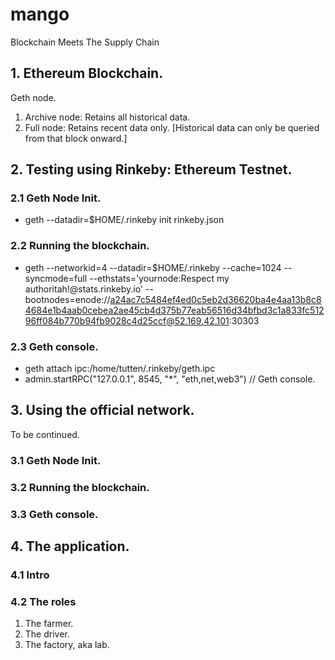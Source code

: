 # mango
Blockchain Meets The Supply Chain

## 1. Ethereum Blockchain.

Geth node.
1. Archive node: Retains all historical data.
2. Full node: Retains recent data only. [Historical data can only be queried from that block onward.]

## 2. Testing using Rinkeby: Ethereum Testnet.

### 2.1 Geth Node Init.

- geth --datadir=$HOME/.rinkeby init rinkeby.json

### 2.2 Running the blockchain.

- geth --networkid=4 --datadir=$HOME/.rinkeby --cache=1024 --syncmode=full --ethstats='yournode:Respect my authoritah!@stats.rinkeby.io' --bootnodes=enode://a24ac7c5484ef4ed0c5eb2d36620ba4e4aa13b8c84684e1b4aab0cebea2ae45cb4d375b77eab56516d34bfbd3c1a833fc51296ff084b770b94fb9028c4d25ccf@52.169.42.101:30303

### 2.3 Geth console.
- geth attach ipc:/home/tutten/.rinkeby/geth.ipc
- admin.startRPC("127.0.0.1", 8545, "*", "eth,net,web3")  // Geth console.

## 3. Using the official network.

To be continued.

### 3.1 Geth Node Init.
### 3.2 Running the blockchain.
### 3.3 Geth console.

## 4. The application.

### 4.1 Intro



### 4.2 The roles

1. The farmer.
2. The driver.
3. The factory, aka lab.
